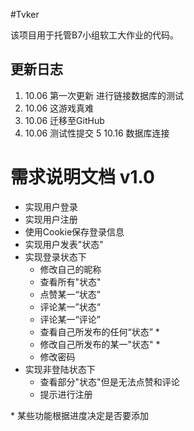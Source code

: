#Tvker

该项目用于托管B7小组软工大作业的代码。

## 更新日志

1. 10.06 第一次更新 进行链接数据库的测试
2. 10.06 这游戏真难
3. 10.06 迁移至GitHub
4. 10.06 测试性提交
5  10.16 数据库连接
    
    
# 需求说明文档 v1.0 

* 实现用户登录
* 实现用户注册
* 使用Cookie保存登录信息
* 实现用户发表"状态"
* 实现登录状态下
    * 修改自己的昵称
    * 查看所有"状态"
    * 点赞某一“状态”
    * 评论某一”状态“
    * 评论某一“评论”
    * 查看自己所发布的任何“状态” *
    * 修改自己所发布的某一"状态" *
    * 修改密码
* 实现非登陆状态下
    * 查看部分"状态"但是无法点赞和评论
    * 提示进行注册

\* 某些功能根据进度决定是否要添加